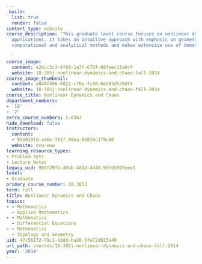 ```yaml
---
_build:
  list: true
  render: false
content_type: website
course_description: 'This graduate level course focuses on nonlinear dynamics with
  applications. It takes an intuitive approach with emphasis on geometric thinking,
  computational and analytical methods and makes extensive use of demonstration software.

  '
course_image:
  content: e26cc3c3-9f68-1a3f-670f-08faec11a0cf
  website: 18-385j-nonlinear-dynamics-and-chaos-fall-2014
course_image_thumbnail:
  content: e848f496-6822-c76e-7c40-8e203d539df4
  website: 18-385j-nonlinear-dynamics-and-chaos-fall-2014
course_title: Nonlinear Dynamics and Chaos
department_numbers:
- '18'
- '2'
extra_course_numbers: 2.036J
hide_download: false
instructors:
  content:
  - 93e019fd-a46e-751f-99ea-91010c1f9c00
  website: ocw-www
learning_resource_types:
- Problem Sets
- Lecture Notes
legacy_uid: 966f29fb-49ab-4d1d-4d46-95fd5997eee1
level:
- Graduate
primary_course_number: 18.385J
term: Fall
title: Nonlinear Dynamics and Chaos
topics:
- - Mathematics
  - Applied Mathematics
- - Mathematics
  - Differential Equations
- - Mathematics
  - Topology and Geometry
uid: 47c56172-79c1-42dd-ba26-5fe72d015e40
url_path: courses/18-385j-nonlinear-dynamics-and-chaos-fall-2014
year: '2014'
---
```

